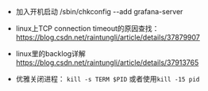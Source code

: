 - 加入开机启动
 /sbin/chkconfig --add grafana-server
 - linux上TCP connection timeout的原因查找：https://blog.csdn.net/raintungli/article/details/37879907

- linux里的backlog详解 https://blog.csdn.net/raintungli/article/details/37913765



- 优雅关闭进程： ```kill -s TERM $PID``` 或者使用```kill -15 pid```